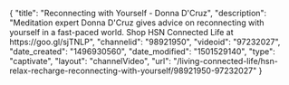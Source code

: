 {
    "title": "Reconnecting with Yourself - Donna D'Cruz",
    "description": "Meditation expert Donna D'Cruz gives advice on reconnecting with yourself in a fast-paced world. Shop HSN Connected Life at https:\/\/goo.gl\/sjTNLP",
    "channelid": "98921950",
    "videoid": "97232027",
    "date_created": "1496930560",
    "date_modified": "1501529140",
    "type": "captivate",
    "layout": "channelVideo",
    "url": "\/living-connected-life\/hsn-relax-recharge-reconnecting-with-yourself\/98921950-97232027"
}